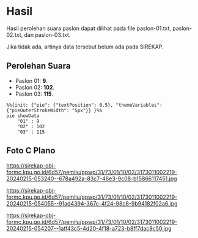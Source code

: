 # Hasil

Hasil perolehan suara paslon dapat dilihat pada file paslon-01.txt, paslon-02.txt, dan paslon-03.txt.

Jika tidak ada, artinya data tersebut belum ada pada SIREKAP.

## Perolehan Suara

 * Paslon 01: **9**.
 * Paslon 02: **102**.
 * Paslon 03: **115**.

```mermaid
%%{init: {"pie": {"textPosition": 0.5}, "themeVariables": {"pieOuterStrokeWidth": "5px"}} }%%
pie showData
    "01" : 9
    "02" : 102
    "03" : 115
```
## Foto C Plano

https://sirekap-obj-formc.kpu.go.id/6d57/pemilu/ppwp/31/73/01/10/02/3173011002219-20240215-053240--678a492a-83c7-46e3-9c08-b15866117451.jpg

https://sirekap-obj-formc.kpu.go.id/6d57/pemilu/ppwp/31/73/01/10/02/3173011002219-20240215-054055--91ad4394-367c-4f24-98c8-9b94182f02a6.jpg

https://sirekap-obj-formc.kpu.go.id/6d57/pemilu/ppwp/31/73/01/10/02/3173011002219-20240215-054207--1aff43c5-4d20-4f18-a723-b8ff7dac9c50.jpg
